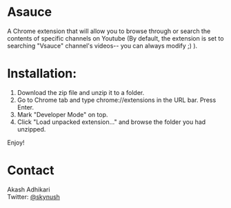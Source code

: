 # Asauce
A Chrome extension that will allow you to browse through or search the contents of specific channels on Youtube (By default, the extension is set to searching "Vsauce" channel's videos-- you can always modify ;) ).

# Installation:
1) Download the zip file and unzip it to a folder. <br>
2) Go to Chrome tab and type chrome://extensions in the URL bar. Press Enter. <br>
3) Mark "Developer Mode" on top. <br>
4) Click "Load unpacked extension..." and browse the folder you had unzipped. <br>

Enjoy! <br>

# Contact
Akash Adhikari<br>
Twitter: <a href="https://twitter.com/skynush">@skynush</a>

